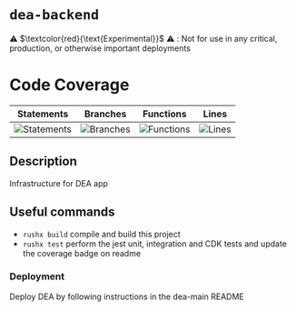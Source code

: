 # `dea-backend`

⚠️ $\textcolor{red}{\text{Experimental}}$ ⚠️ : Not for use in any critical, production, or otherwise important deployments

# Code Coverage

| Statements                                                                               | Branches                                                                             | Functions                                                                              | Lines                                                                          |
| ---------------------------------------------------------------------------------------- | ------------------------------------------------------------------------------------ | -------------------------------------------------------------------------------------- | ------------------------------------------------------------------------------ |
| ![Statements](https://img.shields.io/badge/statements-97.58%25-brightgreen.svg?style=flat) | ![Branches](https://img.shields.io/badge/branches-88.17%25-yellow.svg?style=flat) | ![Functions](https://img.shields.io/badge/functions-90.58%25-brightgreen.svg?style=flat) | ![Lines](https://img.shields.io/badge/lines-97.55%25-brightgreen.svg?style=flat) |

## Description

Infrastructure for DEA app

## Useful commands

- `rushx build` compile and build this project
- `rushx test` perform the jest unit, integration and CDK tests and update the coverage badge on readme

### Deployment

Deploy DEA by following instructions in the dea-main README
